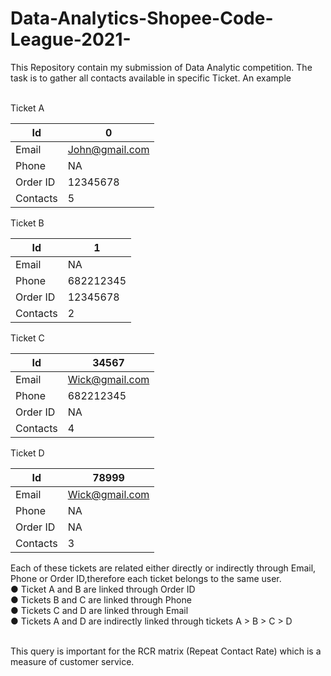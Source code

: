 # Data-Analytics-Shopee-Code-League-2021-

This Repository contain my submission of Data Analytic competition. The task is to gather all contacts available in specific Ticket. An example<br><br>

Ticket A <br>  

Id | 0 
--- | --- 
Email | John@gmail.com
Phone | NA  
Order ID | 12345678
Contacts | 5

Ticket B <br>

Id | 1 
--- | --- 
Email | NA
Phone | 682212345  
Order ID | 12345678
Contacts | 2

Ticket C<br>

Id | 34567 
--- | --- 
Email | Wick@gmail.com
Phone | 682212345  
Order ID | NA
Contacts | 4

Ticket D<br>

Id | 78999 
--- | --- 
Email | Wick@gmail.com
Phone | NA  
Order ID | NA
Contacts | 3

Each of these tickets are related either directly or indirectly through Email, Phone or Order ID,therefore each ticket belongs to the same user.<br>
● Ticket A and B are linked through Order ID<br>
● Tickets B and C are linked through Phone<br>
● Tickets C and D are linked through Email<br>
● Tickets A and D are indirectly linked through tickets A > B > C > D <br><br>

This query is important for the RCR matrix (Repeat Contact Rate) which is a measure of customer service.
